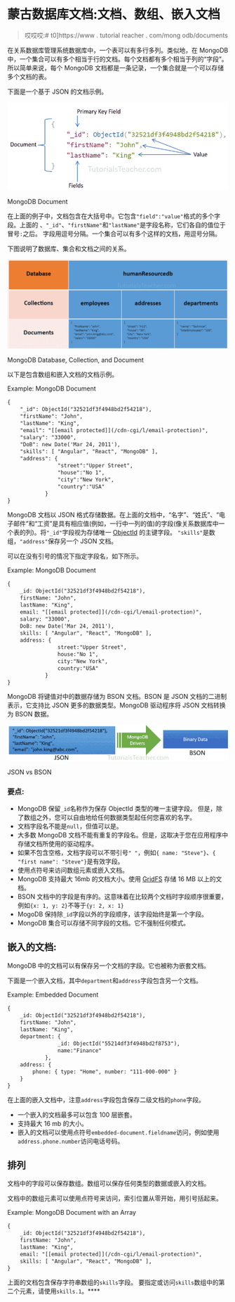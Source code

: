 # 蒙古数据库文档:文档、数组、嵌入文档

> 哎哎哎:# t0]https://www . tutorial reacher . com/mong odb/documents

在关系数据库管理系统数据库中，一个表可以有多行多列。类似地，在 MongoDB 中，一个集合可以有多个相当于行的文档。每个文档都有多个相当于列的“字段”。所以简单来说，每个 MongoDB 文档都是一条记录，一个集合就是一个可以存储多个文档的表。

下面是一个基于 JSON 的文档示例。

[![](img/f73fdebc6496953cf55d6e49f93a1324.png)](../../Content/images/mongodb/document.png) 

MongoDB Document



在上面的例子中，文档包含在大括号中。它包含`"field":"value"`格式的多个字段。上面的 、`"_id"`、`"firstName"`和`"lastName"`是字段名称，它们各自的值位于冒号`:`之后。 字段用逗号分隔。一个集合可以有多个这样的文档，用逗号分隔。

下图说明了数据库、集合和文档之间的关系。

[![](img/1288f3e158c4847ac5727817f12180b2.png)](../../Content/images/mongodb/mongodb-collection-document2.png) 

MongoDB Database, Collection, and Document



以下是包含数组和嵌入文档的文档示例。

Example: MongoDB Document 

```
{
    "_id": ObjectId("32521df3f4948bd2f54218"),
    "firstName": "John",
    "lastName": "King",
    "email": "[[email protected]](/cdn-cgi/l/email-protection)",
    "salary": "33000",
    "DoB": new Date('Mar 24, 2011'),
    "skills": [ "Angular", "React", "MongoDB" ],
    "address": { 
                "street":"Upper Street",
                "house":"No 1",
                "city":"New York",
                "country":"USA"
            }
} 
```

MongoDB 文档以 JSON 格式存储数据。在上面的文档中，“名字”、“姓氏”、“电子邮件”和“工资”是具有相应值(例如，一行中一列的值)的字段(像关系数据库中一个表的列)。将`"_id"`字段视为存储唯一 [ObjectId](https://docs.mongodb.com/manual/reference/bson-types/#std-label-objectid) 的主键字段。 `"skills"`是数组，`"address"`保存另一个 JSON 文档。

可以在没有引号的情况下指定字段名，如下所示。

Example: MongoDB Document 

```
{
    _id: ObjectId("32521df3f4948bd2f54218"),
    firstName: "John",
    lastName: "King",
    email: "[[email protected]](/cdn-cgi/l/email-protection)",
    salary: "33000",
    DoB: new Date('Mar 24, 2011'),
    skills: [ "Angular", "React", "MongoDB" ],
    address: { 
                street:"Upper Street",
                house:"No 1",
                city:"New York",
                country:"USA"
            }
} 
```

MongoDB 将键值对中的数据存储为 BSON 文档。BSON 是 JSON 文档的二进制表示，它支持比 JSON 更多的数据类型。MongoDB 驱动程序将 JSON 文档转换为 BSON 数据。

[![](img/7451888e968e392e0ddf2169d11a6c8d.png)](../../Content/images/mongodb/json-vs-bson.png) 

JSON vs BSON



### 要点:

*   MongoDB 保留`_id`名称作为保存 ObjectId 类型的唯一主键字段。 但是，除了数组之外，您可以自由地给任何数据类型起任何您喜欢的名字。
*   文档字段名不能是`null`，但值可以是。
*   大多数 MongoDB 文档不能有重复的字段名。但是，这取决于您在应用程序中存储文档所使用的驱动程序。
*   如果不包含空格，文档字段可以不带引号`" "`，例如`{ name: "Steve"}`、`{ "first name": "Steve"}`是有效字段。
*   使用点符号来访问数组元素或嵌入文档。
*   MongoDB 支持最大 16mb 的文档大小。使用 [GridFS](https://docs.mongodb.com/manual/core/gridfs/) 存储 16 MB 以上的文档。
*   BSON 文档中的字段是有序的。这意味着在比较两个文档时字段顺序很重要，例如`{x: 1, y: 2}`不等于`{y: 2, x: 1}`
*   MogoDB 保持除`_id`字段以外的字段顺序，该字段始终是第一个字段。
*   MongoDB 集合可以存储不同字段的文档。它不强制任何模式。

## 嵌入的文档:

MongoDB 中的文档可以有保存另一个文档的字段。它也被称为嵌套文档。

下面是一个嵌入文档，其中`department`和`address`字段包含另一个文档。

Example: Embedded Document 

```
{
    _id: ObjectId("32521df3f4948bd2f54218"),
    firstName: "John",
    lastName: "King",
    department: { 
                _id: ObjectId("55214df3f4948bd2f8753"), 
                name:"Finance"
            },
    address: {
        phone: { type: "Home", number: "111-000-000" }
    }
} 
```

在上面的嵌入文档中，注意`address`字段包含保存二级文档的`phone`字段。

*   一个嵌入的文档最多可以包含 100 层嵌套。
*   支持最大 16 mb 的大小。
*   嵌入的文档可以使用点符号`embedded-document.fieldname`访问，例如使用`address.phone.number`访问电话号码。

## 排列

文档中的字段可以保存数组。数组可以保存任何类型的数据或嵌入的文档。

文档中的数组元素可以使用点符号来访问，索引位置从零开始，用引号括起来。

Example: MongoDB Document with an Array 

```
{
    _id: ObjectId("32521df3f4948bd2f54218"),
    firstName: "John",
    lastName: "King",
    email: "[[email protected]](/cdn-cgi/l/email-protection)",
    skills: [ "Angular", "React", "MongoDB" ],
} 
```

上面的文档包含保存字符串数组的`skills`字段。 要指定或访问`skills`数组中的第二个元素，请使用`skills.1`。****